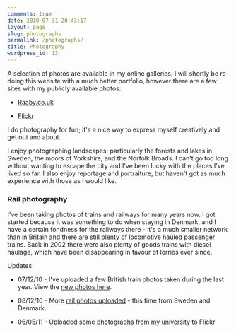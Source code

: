 ```yaml
---
comments: true
date: 2010-07-31 20:43:17
layout: page
slug: photographs
permalink: /photographs/
title: Photography
wordpress_id: 13
---
```

A selection of photos are available in my online galleries. I will shortly be re-doing this website with a much better portfolio, however there are a few sites with my publicly available photos:



	
  * [Raaby.co.uk](http://raaby.co.uk/photos)

	
  * [Flickr](http://www.flickr.com/photos/jensraaby)


I do photography for fun; it's a nice way to express myself creatively and get out and about.

I enjoy photographing landscapes; particularly the forests and lakes in Sweden, the moors of Yorkshire, and the Norfolk Broads. I can't go too long without wanting to escape the city and I've been lucky with the places I've lived so far. I also enjoy reportage and portraiture, but haven't got as much experience with those as I would like.


### Rail photography


I've been taking photos of trains and railways for many years now. I got started because it was something to do when staying in Denmark, and I have a certain fondness for the railways there - it's a much smaller network than in Britain and there are still plenty of locomotive hauled passenger trains. Back in 2002 there were also plenty of goods trains with diesel haulage, which have been disappearing in favour of lorries ever since.



Updates:



	
  * 07/12/10 - I've uploaded a few British train photos taken during the last year. View the [new photos here](http://raaby.co.uk/photos/latestupdates/albums/15).

	
  * 08/12/10 - More [rail photos uploaded](http://raaby.co.uk/photos/latestupdates/albums/4) - this time from Sweden and Denmark.

	
  * 06/05/11 - Uploaded some [photographs from my university](http://www.flickr.com/photos/jensraaby/sets/72157626658708838/) to Flickr

